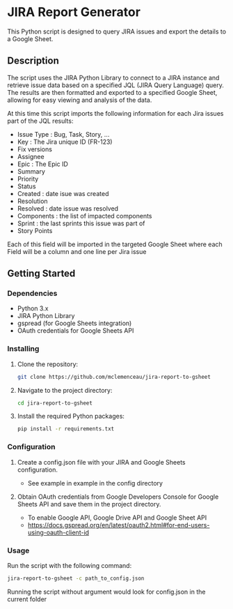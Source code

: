 # JIRA Report Generator

This Python script is designed to query JIRA issues and export the details to a Google Sheet.

## Description

The script uses the JIRA Python Library to connect to a JIRA instance and retrieve issue data based on a specified JQL (JIRA Query Language) query. The results are then formatted and exported to a specified Google Sheet, allowing for easy viewing and analysis of the data.

At this time this script imports the following information for each Jira issues part of the JQL results:
 - Issue Type : Bug, Task, Story, ...
 - Key : The Jira unique ID (FR-123)
 - Fix versions
 - Assignee
 - Epic : The Epic ID
 - Summary
 - Priority
 - Status
 - Created : date isue was created
 - Resolution
 - Resolved : date issue was resolved
 - Components : the list of impacted components
 - Sprint : the last sprints this issue was part of
 - Story Points

Each of this field will be imported in the targeted Google Sheet where each Field will be a column and one line per Jira issue

## Getting Started

### Dependencies

- Python 3.x
- JIRA Python Library
- gspread (for Google Sheets integration)
- OAuth credentials for Google Sheets API

### Installing

1. Clone the repository:
   ```bash
   git clone https://github.com/mclemenceau/jira-report-to-gsheet
   ```

2. Navigate to the project directory:
    ```bash
    cd jira-report-to-gsheet
    ```

3. Install the required Python packages:
    ```bash
    pip install -r requirements.txt
    ```

### Configuration

1. Create a config.json file with your JIRA and Google Sheets configuration.
    - See example in example in the config directory
  
2. Obtain OAuth credentials from Google Developers Console for Google Sheets API and save them in the project directory.
    - To enable Google API, Google Drive API and Google Sheet API
    - https://docs.gspread.org/en/latest/oauth2.html#for-end-users-using-oauth-client-id

### Usage

Run the script with the following command:
  ```bash
  jira-report-to-gsheet -c path_to_config.json
  ```
Running the script without argument would look for config.json in the current folder
